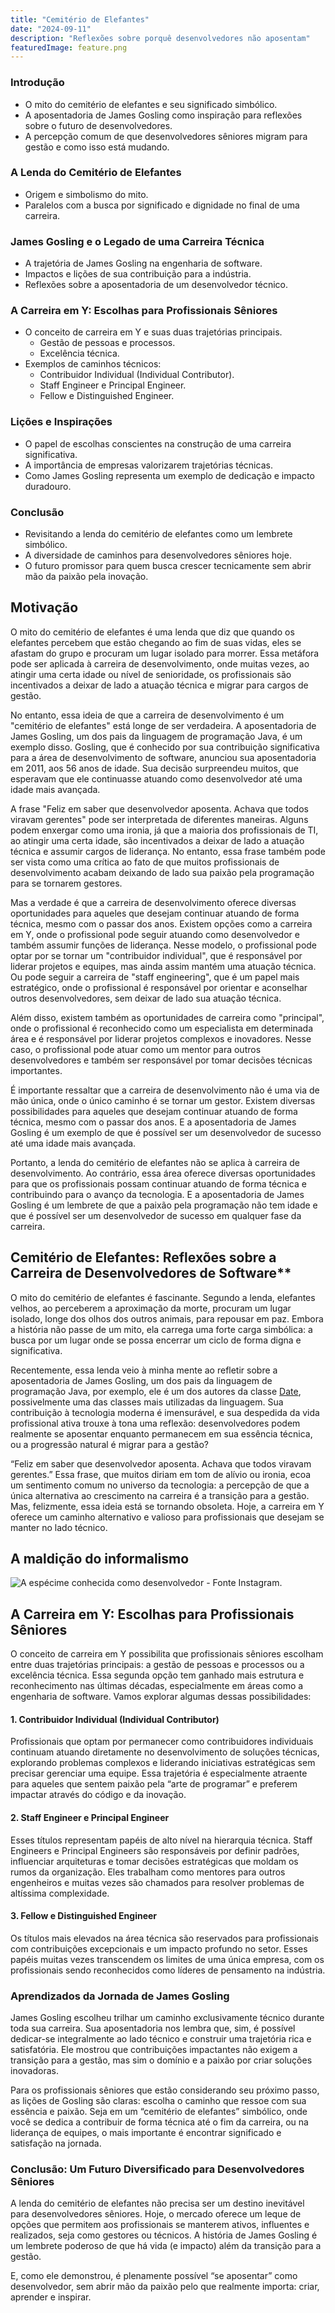```yaml
---
title: "Cemitério de Elefantes"
date: "2024-09-11"
description: "Reflexões sobre porquê desenvolvedores não aposentam"
featuredImage: feature.png
---
```


### Introdução

- O mito do cemitério de elefantes e seu significado simbólico.
- A aposentadoria de James Gosling como inspiração para reflexões sobre o
  futuro de desenvolvedores.
- A percepção comum de que desenvolvedores sêniores migram para gestão e como
  isso está mudando.

### A Lenda do Cemitério de Elefantes

- Origem e simbolismo do mito.
- Paralelos com a busca por significado e dignidade no final de uma carreira.

### James Gosling e o Legado de uma Carreira Técnica

- A trajetória de James Gosling na engenharia de software.
- Impactos e lições de sua contribuição para a indústria.
- Reflexões sobre a aposentadoria de um desenvolvedor técnico.

### A Carreira em Y: Escolhas para Profissionais Sêniores

- O conceito de carreira em Y e suas duas trajetórias principais.
  - Gestão de pessoas e processos.
  - Excelência técnica.
- Exemplos de caminhos técnicos:
  - Contribuidor Individual (Individual Contributor).
  - Staff Engineer e Principal Engineer.
  - Fellow e Distinguished Engineer.

### Lições e Inspirações

- O papel de escolhas conscientes na construção de uma carreira significativa.
- A importância de empresas valorizarem trajetórias técnicas.
- Como James Gosling representa um exemplo de dedicação e impacto duradouro.

### Conclusão

- Revisitando a lenda do cemitério de elefantes como um lembrete simbólico.
- A diversidade de caminhos para desenvolvedores sêniores hoje.
- O futuro promissor para quem busca crescer tecnicamente sem abrir mão da paixão pela inovação.

## Motivação

O mito do cemitério de elefantes é uma lenda que diz que quando os elefantes
percebem que estão chegando ao fim de suas vidas, eles se afastam do grupo e
procuram um lugar isolado para morrer. Essa metáfora pode ser aplicada à
carreira de desenvolvimento, onde muitas vezes, ao atingir uma certa idade ou
nível de senioridade, os profissionais são incentivados a deixar de lado a
atuação técnica e migrar para cargos de gestão.

No entanto, essa ideia de que a carreira de desenvolvimento é um "cemitério de
elefantes" está longe de ser verdadeira. A aposentadoria de James Gosling, um
dos pais da linguagem de programação Java, é um exemplo disso. Gosling, que é
conhecido por sua contribuição significativa para a área de desenvolvimento de
software, anunciou sua aposentadoria em 2011, aos 56 anos de idade. Sua decisão
surpreendeu muitos, que esperavam que ele continuasse atuando como
desenvolvedor até uma idade mais avançada.

A frase "Feliz em saber que desenvolvedor aposenta. Achava que todos viravam
gerentes" pode ser interpretada de diferentes maneiras. Alguns podem enxergar
como uma ironia, já que a maioria dos profissionais de TI, ao atingir uma certa
idade, são incentivados a deixar de lado a atuação técnica e assumir cargos de
liderança. No entanto, essa frase também pode ser vista como uma crítica ao
fato de que muitos profissionais de desenvolvimento acabam deixando de lado sua
paixão pela programação para se tornarem gestores.

Mas a verdade é que a carreira de desenvolvimento oferece diversas
oportunidades para aqueles que desejam continuar atuando de forma técnica,
mesmo com o passar dos anos. Existem opções como a carreira em Y, onde o
profissional pode seguir atuando como desenvolvedor e também assumir funções de
liderança. Nesse modelo, o profissional pode optar por se tornar um
"contribuidor individual", que é responsável por liderar projetos e equipes,
mas ainda assim mantém uma atuação técnica. Ou pode seguir a carreira de "staff
engineering", que é um papel mais estratégico, onde o profissional é
responsável por orientar e aconselhar outros desenvolvedores, sem deixar de
lado sua atuação técnica.

Além disso, existem também as oportunidades de carreira como "principal", onde
o profissional é reconhecido como um especialista em determinada área e é
responsável por liderar projetos complexos e inovadores. Nesse caso, o
profissional pode atuar como um mentor para outros desenvolvedores e também ser
responsável por tomar decisões técnicas importantes.

É importante ressaltar que a carreira de desenvolvimento não é uma via de mão
única, onde o único caminho é se tornar um gestor. Existem diversas
possibilidades para aqueles que desejam continuar atuando de forma técnica,
mesmo com o passar dos anos. E a aposentadoria de James Gosling é um exemplo de
que é possível ser um desenvolvedor de sucesso até uma idade mais avançada.

Portanto, a lenda do cemitério de elefantes não se aplica à carreira de
desenvolvimento. Ao contrário, essa área oferece diversas oportunidades para
que os profissionais possam continuar atuando de forma técnica e contribuindo
para o avanço da tecnologia. E a aposentadoria de James Gosling é um lembrete
de que a paixão pela programação não tem idade e que é possível ser um
desenvolvedor de sucesso em qualquer fase da carreira.

## Cemitério de Elefantes: Reflexões sobre a Carreira de Desenvolvedores de Software**

O mito do cemitério de elefantes é fascinante. Segundo a lenda, elefantes
velhos, ao perceberem a aproximação da morte, procuram um lugar isolado, longe
dos olhos dos outros animais, para repousar em paz. Embora a história não passe
de um mito, ela carrega uma forte carga simbólica: a busca por um lugar onde se
possa encerrar um ciclo de forma digna e significativa.

Recentemente, essa lenda veio à minha mente ao refletir sobre a aposentadoria
de James Gosling, um dos pais da linguagem de programação Java, por exemplo,
ele é um dos autores da classe
[Date](https://github.com/AdoptOpenJDK/jdk20u/blob/master/src/java.base/share/classes/java/util/Date.java#L120),
possivelmente uma das classes mais utilizadas da linguagem. Sua contribuição à
tecnologia moderna é imensurável, e sua despedida da vida profissional ativa
trouxe à tona uma reflexão: desenvolvedores podem realmente se aposentar
enquanto permanecem em sua essência técnica, ou a progressão natural é migrar
para a gestão?

“Feliz em saber que desenvolvedor aposenta. Achava que todos viravam gerentes.”
Essa frase, que muitos diriam em tom de alívio ou ironia, ecoa um sentimento
comum no universo da tecnologia: a percepção de que a única alternativa ao
crescimento na carreira é a transição para a gestão. Mas, felizmente, essa
ideia está se tornando obsoleta. Hoje, a carreira em Y oferece um caminho
alternativo e valioso para profissionais que desejam se manter no lado técnico.

## A maldição do informalismo

![A espécime conhecida como desenvolvedor - Fonte Instagram.](um-desenvolvedor.png)

## A Carreira em Y: Escolhas para Profissionais Sêniores

O conceito de carreira em Y possibilita que profissionais sêniores escolham
entre duas trajetórias principais: a gestão de pessoas e processos ou a
excelência técnica. Essa segunda opção tem ganhado mais estrutura e
reconhecimento nas últimas décadas, especialmente em áreas como a engenharia de
software. Vamos explorar algumas dessas possibilidades:

#### 1. **Contribuidor Individual (Individual Contributor)**

Profissionais que optam por permanecer como contribuidores individuais
continuam atuando diretamente no desenvolvimento de soluções técnicas,
explorando problemas complexos e liderando iniciativas estratégicas sem
precisar gerenciar uma equipe. Essa trajetória é especialmente atraente para
aqueles que sentem paixão pela “arte de programar” e preferem impactar através
do código e da inovação.

#### 2. **Staff Engineer e Principal Engineer**

Esses títulos representam papéis de alto nível na hierarquia técnica. Staff
Engineers e Principal Engineers são responsáveis por definir padrões,
influenciar arquiteturas e tomar decisões estratégicas que moldam os rumos da
organização. Eles trabalham como mentores para outros engenheiros e muitas
vezes são chamados para resolver problemas de altíssima complexidade.

#### 3. **Fellow e Distinguished Engineer**

Os títulos mais elevados na área técnica são reservados para profissionais com
contribuições excepcionais e um impacto profundo no setor. Esses papéis muitas
vezes transcendem os limites de uma única empresa, com os profissionais sendo
reconhecidos como líderes de pensamento na indústria.

### Aprendizados da Jornada de James Gosling

James Gosling escolheu trilhar um caminho exclusivamente técnico durante toda
sua carreira. Sua aposentadoria nos lembra que, sim, é possível dedicar-se
integralmente ao lado técnico e construir uma trajetória rica e satisfatória.
Ele mostrou que contribuições impactantes não exigem a transição para a gestão,
mas sim o domínio e a paixão por criar soluções inovadoras.

Para os profissionais sêniores que estão considerando seu próximo passo, as
lições de Gosling são claras: escolha o caminho que ressoe com sua essência e
paixão. Seja em um “cemitério de elefantes” simbólico, onde você se dedica a
contribuir de forma técnica até o fim da carreira, ou na liderança de equipes,
o mais importante é encontrar significado e satisfação na jornada.

### Conclusão: Um Futuro Diversificado para Desenvolvedores Sêniores

A lenda do cemitério de elefantes não precisa ser um destino inevitável para
desenvolvedores sêniores. Hoje, o mercado oferece um leque de opções que
permitem aos profissionais se manterem ativos, influentes e realizados, seja
como gestores ou técnicos. A história de James Gosling é um lembrete poderoso
de que há vida (e impacto) além da transição para a gestão.

E, como ele demonstrou, é plenamente possível “se aposentar” como
desenvolvedor, sem abrir mão da paixão pelo que realmente importa: criar,
aprender e inspirar.

[^1]:
    James Gosling retirement announcement.
    <https://www.linkedin.com/posts/jamesgosling_ive-finally-retired-after-a-crazy-number-activity-7213740307538956289-26YU/>
